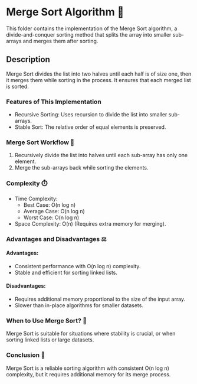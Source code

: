 # Merge Sort Algorithm 🔀
This folder contains the implementation of the Merge Sort algorithm, a divide-and-conquer sorting method that splits the array into smaller sub-arrays and merges them after sorting.

## Description
Merge Sort divides the list into two halves until each half is of size one, then it merges them while sorting in the process. It ensures that each merged list is sorted.

### Features of This Implementation
* Recursive Sorting: Uses recursion to divide the list into smaller sub-arrays.
* Stable Sort: The relative order of equal elements is preserved.

### Merge Sort Workflow 🚀
1. Recursively divide the list into halves until each sub-array has only one element.
2. Merge the sub-arrays back while sorting the elements.

### Complexity ⏱️
* Time Complexity:
  * Best Case: O(n log n)
  * Average Case: O(n log n)
  * Worst Case: O(n log n)
* Space Complexity: O(n) (Requires extra memory for merging).

### Advantages and Disadvantages ⚖️
#### Advantages:
* Consistent performance with O(n log n) complexity.
* Stable and efficient for sorting linked lists.

#### Disadvantages:
* Requires additional memory proportional to the size of the input array.
* Slower than in-place algorithms for smaller datasets.

### When to Use Merge Sort? 📌
Merge Sort is suitable for situations where stability is crucial, or when sorting linked lists or large datasets.

### Conclusion 📝
Merge Sort is a reliable sorting algorithm with consistent O(n log n) complexity, but it requires additional memory for its merge process.